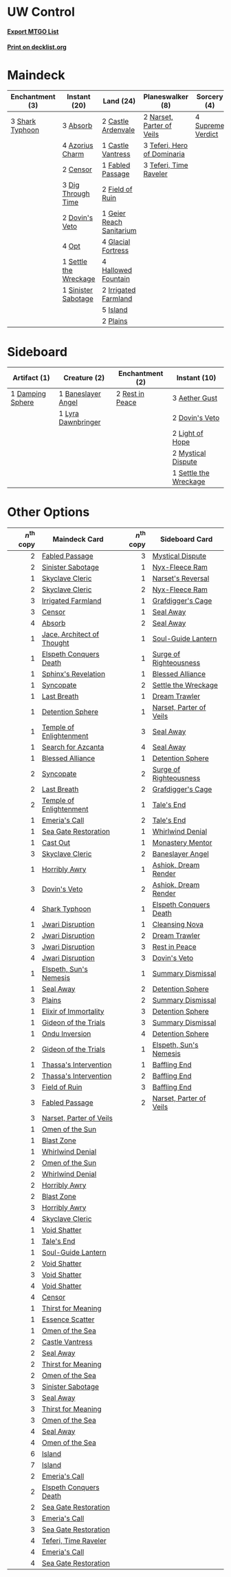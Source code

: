 # UW Control

#### [Export MTGO List](../collection/UW%20Control/UW%20Control.txt)
#### [Print on decklist.org](http://decklist.org/?deckmain=3%09Absorb%0A4%09Azorius%20Charm%0A2%09Castle%20Ardenvale%0A1%09Castle%20Vantress%0A2%09Censor%0A1%09Commit%20/%20Memory%0A3%09Dig%20Through%20Time%0A2%09Dovin's%20Veto%0A1%09Fabled%20Passage%0A2%09Field%20of%20Ruin%0A1%09Geier%20Reach%20Sanitarium%0A4%09Glacial%20Fortress%0A4%09Hallowed%20Fountain%0A2%09Irrigated%20Farmland%0A5%09Island%0A2%09Narset,%20Parter%20of%20Veils%0A4%09Opt%0A2%09Plains%0A1%09Settle%20the%20Wreckage%0A3%09Shark%20Typhoon%0A1%09Sinister%20Sabotage%0A4%09Supreme%20Verdict%0A3%09Teferi,%20Hero%20of%20Dominaria%0A3%09Teferi,%20Time%20Raveler&deckside=3%09Aether%20Gust%0A1%09Baneslayer%20Angel%0A1%09Damping%20Sphere%0A2%09Dovin's%20Veto%0A2%09Light%20of%20Hope%0A1%09Lyra%20Dawnbringer%0A2%09Mystical%20Dispute%0A2%09Rest%20in%20Peace%0A1%09Settle%20the%20Wreckage)
# Maindeck

|                                     Enchantment (3)                                      |                                          Instant (20)                                          |                                             Land (24)                                             |                                           Planeswalker (8)                                           |                                        Sorcery (4)                                         |   Unknown (1)   |
|------------------------------------------------------------------------------------------|------------------------------------------------------------------------------------------------|---------------------------------------------------------------------------------------------------|------------------------------------------------------------------------------------------------------|--------------------------------------------------------------------------------------------|-----------------|
|3 [Shark Typhoon](http://gatherer.wizards.com/Pages/Card/Details.aspx?multiverseid=479587)|3 [Absorb](http://gatherer.wizards.com/Pages/Card/Details.aspx?multiverseid=23155)              |2 [Castle Ardenvale](http://gatherer.wizards.com/Pages/Card/Details.aspx?multiverseid=473200)      |2 [Narset, Parter of Veils](http://gatherer.wizards.com/Pages/Card/Details.aspx?multiverseid=460988)  |4 [Supreme Verdict](http://gatherer.wizards.com/Pages/Card/Details.aspx?multiverseid=438776)|1 Commit / Memory|
|                                                                                          |4 [Azorius Charm](http://gatherer.wizards.com/Pages/Card/Details.aspx?multiverseid=460137)      |1 [Castle Vantress](http://gatherer.wizards.com/Pages/Card/Details.aspx?multiverseid=473204)       |3 [Teferi, Hero of Dominaria](http://gatherer.wizards.com/Pages/Card/Details.aspx?multiverseid=443095)|                                                                                            |                 |
|                                                                                          |2 [Censor](http://gatherer.wizards.com/Pages/Card/Details.aspx?multiverseid=426748)             |1 [Fabled Passage](http://gatherer.wizards.com/Pages/Card/Details.aspx?multiverseid=473206)        |3 [Teferi, Time Raveler](http://gatherer.wizards.com/Pages/Card/Details.aspx?multiverseid=461148)     |                                                                                            |                 |
|                                                                                          |3 [Dig Through Time](http://gatherer.wizards.com/Pages/Card/Details.aspx?multiverseid=386518)   |2 [Field of Ruin](http://gatherer.wizards.com/Pages/Card/Details.aspx?multiverseid=435415)         |                                                                                                      |                                                                                            |                 |
|                                                                                          |2 [Dovin's Veto](http://gatherer.wizards.com/Pages/Card/Details.aspx?multiverseid=461120)       |1 [Geier Reach Sanitarium](http://gatherer.wizards.com/Pages/Card/Details.aspx?multiverseid=414510)|                                                                                                      |                                                                                            |                 |
|                                                                                          |4 [Opt](http://gatherer.wizards.com/Pages/Card/Details.aspx?multiverseid=442948)                |4 [Glacial Fortress](http://gatherer.wizards.com/Pages/Card/Details.aspx?multiverseid=190562)      |                                                                                                      |                                                                                            |                 |
|                                                                                          |1 [Settle the Wreckage](http://gatherer.wizards.com/Pages/Card/Details.aspx?multiverseid=435186)|4 [Hallowed Fountain](http://gatherer.wizards.com/Pages/Card/Details.aspx?multiverseid=97071)      |                                                                                                      |                                                                                            |                 |
|                                                                                          |1 [Sinister Sabotage](http://gatherer.wizards.com/Pages/Card/Details.aspx?multiverseid=452804)  |2 [Irrigated Farmland](http://gatherer.wizards.com/Pages/Card/Details.aspx?multiverseid=426947)    |                                                                                                      |                                                                                            |                 |
|                                                                                          |                                                                                                |5 [Island](http://gatherer.wizards.com/Pages/Card/Details.aspx?multiverseid=439857)                |                                                                                                      |                                                                                            |                 |
|                                                                                          |                                                                                                |2 [Plains](http://gatherer.wizards.com/Pages/Card/Details.aspx?multiverseid=439856)                |                                                                                                      |                                                                                            |                 |


# Sideboard

|                                       Artifact (1)                                        |                                        Creature (2)                                         |                                     Enchantment (2)                                      |                                          Instant (10)                                          |
|-------------------------------------------------------------------------------------------|---------------------------------------------------------------------------------------------|------------------------------------------------------------------------------------------|------------------------------------------------------------------------------------------------|
|1 [Damping Sphere](http://gatherer.wizards.com/Pages/Card/Details.aspx?multiverseid=443101)|1 [Baneslayer Angel](http://gatherer.wizards.com/Pages/Card/Details.aspx?multiverseid=191065)|2 [Rest in Peace](http://gatherer.wizards.com/Pages/Card/Details.aspx?multiverseid=442021)|3 [Aether Gust](http://gatherer.wizards.com/Pages/Card/Details.aspx?multiverseid=466796)        |
|                                                                                           |1 [Lyra Dawnbringer](http://gatherer.wizards.com/Pages/Card/Details.aspx?multiverseid=442914)|                                                                                          |2 [Dovin's Veto](http://gatherer.wizards.com/Pages/Card/Details.aspx?multiverseid=461120)       |
|                                                                                           |                                                                                             |                                                                                          |2 [Light of Hope](http://gatherer.wizards.com/Pages/Card/Details.aspx?multiverseid=479540)      |
|                                                                                           |                                                                                             |                                                                                          |2 [Mystical Dispute](http://gatherer.wizards.com/Pages/Card/Details.aspx?multiverseid=473020)   |
|                                                                                           |                                                                                             |                                                                                          |1 [Settle the Wreckage](http://gatherer.wizards.com/Pages/Card/Details.aspx?multiverseid=435186)|


# Other Options

|*n*<sup>th</sup> copy|                                            Maindeck Card                                            |*n*<sup>th</sup> copy|                                          Sideboard Card                                          |
|--------------------:|-----------------------------------------------------------------------------------------------------|--------------------:|--------------------------------------------------------------------------------------------------|
|                    2|[Fabled Passage](http://gatherer.wizards.com/Pages/Card/Details.aspx?multiverseid=473206)            |                    3|[Mystical Dispute](http://gatherer.wizards.com/Pages/Card/Details.aspx?multiverseid=473020)       |
|                    2|[Sinister Sabotage](http://gatherer.wizards.com/Pages/Card/Details.aspx?multiverseid=452804)         |                    1|[Nyx-Fleece Ram](http://gatherer.wizards.com/Pages/Card/Details.aspx?multiverseid=442015)         |
|                    1|[Skyclave Cleric](http://gatherer.wizards.com/Pages/Card/Details.aspx?multiverseid=491666)           |                    1|[Narset's Reversal](http://gatherer.wizards.com/Pages/Card/Details.aspx?multiverseid=460989)      |
|                    2|[Skyclave Cleric](http://gatherer.wizards.com/Pages/Card/Details.aspx?multiverseid=491666)           |                    2|[Nyx-Fleece Ram](http://gatherer.wizards.com/Pages/Card/Details.aspx?multiverseid=442015)         |
|                    3|[Irrigated Farmland](http://gatherer.wizards.com/Pages/Card/Details.aspx?multiverseid=426947)        |                    1|[Grafdigger's Cage](http://gatherer.wizards.com/Pages/Card/Details.aspx?multiverseid=278452)      |
|                    3|[Censor](http://gatherer.wizards.com/Pages/Card/Details.aspx?multiverseid=426748)                    |                    1|[Seal Away](http://gatherer.wizards.com/Pages/Card/Details.aspx?multiverseid=442919)              |
|                    4|[Absorb](http://gatherer.wizards.com/Pages/Card/Details.aspx?multiverseid=23155)                     |                    2|[Seal Away](http://gatherer.wizards.com/Pages/Card/Details.aspx?multiverseid=442919)              |
|                    1|[Jace, Architect of Thought](http://gatherer.wizards.com/Pages/Card/Details.aspx?multiverseid=380190)|                    1|[Soul-Guide Lantern](http://gatherer.wizards.com/Pages/Card/Details.aspx?multiverseid=476488)     |
|                    1|[Elspeth Conquers Death](http://gatherer.wizards.com/Pages/Card/Details.aspx?multiverseid=476264)    |                    1|[Surge of Righteousness](http://gatherer.wizards.com/Pages/Card/Details.aspx?multiverseid=394720) |
|                    1|[Sphinx's Revelation](http://gatherer.wizards.com/Pages/Card/Details.aspx?multiverseid=460150)       |                    1|[Blessed Alliance](http://gatherer.wizards.com/Pages/Card/Details.aspx?multiverseid=414302)       |
|                    1|[Syncopate](http://gatherer.wizards.com/Pages/Card/Details.aspx?multiverseid=442955)                 |                    2|[Settle the Wreckage](http://gatherer.wizards.com/Pages/Card/Details.aspx?multiverseid=435186)    |
|                    1|[Last Breath](http://gatherer.wizards.com/Pages/Card/Details.aspx?multiverseid=136513)               |                    1|[Dream Trawler](http://gatherer.wizards.com/Pages/Card/Details.aspx?multiverseid=476465)          |
|                    1|[Detention Sphere](http://gatherer.wizards.com/Pages/Card/Details.aspx?multiverseid=460139)          |                    1|[Narset, Parter of Veils](http://gatherer.wizards.com/Pages/Card/Details.aspx?multiverseid=460988)|
|                    1|[Temple of Enlightenment](http://gatherer.wizards.com/Pages/Card/Details.aspx?multiverseid=378535)   |                    3|[Seal Away](http://gatherer.wizards.com/Pages/Card/Details.aspx?multiverseid=442919)              |
|                    1|[Search for Azcanta](http://gatherer.wizards.com/Pages/Card/Details.aspx?multiverseid=435226)        |                    4|[Seal Away](http://gatherer.wizards.com/Pages/Card/Details.aspx?multiverseid=442919)              |
|                    1|[Blessed Alliance](http://gatherer.wizards.com/Pages/Card/Details.aspx?multiverseid=414302)          |                    1|[Detention Sphere](http://gatherer.wizards.com/Pages/Card/Details.aspx?multiverseid=460139)       |
|                    2|[Syncopate](http://gatherer.wizards.com/Pages/Card/Details.aspx?multiverseid=442955)                 |                    2|[Surge of Righteousness](http://gatherer.wizards.com/Pages/Card/Details.aspx?multiverseid=394720) |
|                    2|[Last Breath](http://gatherer.wizards.com/Pages/Card/Details.aspx?multiverseid=136513)               |                    2|[Grafdigger's Cage](http://gatherer.wizards.com/Pages/Card/Details.aspx?multiverseid=278452)      |
|                    2|[Temple of Enlightenment](http://gatherer.wizards.com/Pages/Card/Details.aspx?multiverseid=378535)   |                    1|[Tale's End](http://gatherer.wizards.com/Pages/Card/Details.aspx?multiverseid=466831)             |
|                    1|[Emeria's Call](http://gatherer.wizards.com/Pages/Card/Details.aspx?multiverseid=491633)             |                    2|[Tale's End](http://gatherer.wizards.com/Pages/Card/Details.aspx?multiverseid=466831)             |
|                    1|[Sea Gate Restoration](http://gatherer.wizards.com/Pages/Card/Details.aspx?multiverseid=491706)      |                    1|[Whirlwind Denial](http://gatherer.wizards.com/Pages/Card/Details.aspx?multiverseid=476332)       |
|                    1|[Cast Out](http://gatherer.wizards.com/Pages/Card/Details.aspx?multiverseid=426710)                  |                    1|[Monastery Mentor](http://gatherer.wizards.com/Pages/Card/Details.aspx?multiverseid=391883)       |
|                    3|[Skyclave Cleric](http://gatherer.wizards.com/Pages/Card/Details.aspx?multiverseid=491666)           |                    2|[Baneslayer Angel](http://gatherer.wizards.com/Pages/Card/Details.aspx?multiverseid=191065)       |
|                    1|[Horribly Awry](http://gatherer.wizards.com/Pages/Card/Details.aspx?multiverseid=401914)             |                    1|[Ashiok, Dream Render](http://gatherer.wizards.com/Pages/Card/Details.aspx?multiverseid=461155)   |
|                    3|[Dovin's Veto](http://gatherer.wizards.com/Pages/Card/Details.aspx?multiverseid=461120)              |                    2|[Ashiok, Dream Render](http://gatherer.wizards.com/Pages/Card/Details.aspx?multiverseid=461155)   |
|                    4|[Shark Typhoon](http://gatherer.wizards.com/Pages/Card/Details.aspx?multiverseid=479587)             |                    1|[Elspeth Conquers Death](http://gatherer.wizards.com/Pages/Card/Details.aspx?multiverseid=476264) |
|                    1|[Jwari Disruption](http://gatherer.wizards.com/Pages/Card/Details.aspx?multiverseid=491693)          |                    1|[Cleansing Nova](http://gatherer.wizards.com/Pages/Card/Details.aspx?multiverseid=447145)         |
|                    2|[Jwari Disruption](http://gatherer.wizards.com/Pages/Card/Details.aspx?multiverseid=491693)          |                    2|[Dream Trawler](http://gatherer.wizards.com/Pages/Card/Details.aspx?multiverseid=476465)          |
|                    3|[Jwari Disruption](http://gatherer.wizards.com/Pages/Card/Details.aspx?multiverseid=491693)          |                    3|[Rest in Peace](http://gatherer.wizards.com/Pages/Card/Details.aspx?multiverseid=442021)          |
|                    4|[Jwari Disruption](http://gatherer.wizards.com/Pages/Card/Details.aspx?multiverseid=491693)          |                    3|[Dovin's Veto](http://gatherer.wizards.com/Pages/Card/Details.aspx?multiverseid=461120)           |
|                    1|[Elspeth, Sun's Nemesis](http://gatherer.wizards.com/Pages/Card/Details.aspx?multiverseid=476265)    |                    1|[Summary Dismissal](http://gatherer.wizards.com/Pages/Card/Details.aspx?multiverseid=414370)      |
|                    1|[Seal Away](http://gatherer.wizards.com/Pages/Card/Details.aspx?multiverseid=442919)                 |                    2|[Detention Sphere](http://gatherer.wizards.com/Pages/Card/Details.aspx?multiverseid=460139)       |
|                    3|[Plains](http://gatherer.wizards.com/Pages/Card/Details.aspx?multiverseid=439856)                    |                    2|[Summary Dismissal](http://gatherer.wizards.com/Pages/Card/Details.aspx?multiverseid=414370)      |
|                    1|[Elixir of Immortality](http://gatherer.wizards.com/Pages/Card/Details.aspx?multiverseid=222711)     |                    3|[Detention Sphere](http://gatherer.wizards.com/Pages/Card/Details.aspx?multiverseid=460139)       |
|                    1|[Gideon of the Trials](http://gatherer.wizards.com/Pages/Card/Details.aspx?multiverseid=426716)      |                    3|[Summary Dismissal](http://gatherer.wizards.com/Pages/Card/Details.aspx?multiverseid=414370)      |
|                    1|[Ondu Inversion](http://gatherer.wizards.com/Pages/Card/Details.aspx?multiverseid=491654)            |                    4|[Detention Sphere](http://gatherer.wizards.com/Pages/Card/Details.aspx?multiverseid=460139)       |
|                    2|[Gideon of the Trials](http://gatherer.wizards.com/Pages/Card/Details.aspx?multiverseid=426716)      |                    1|[Elspeth, Sun's Nemesis](http://gatherer.wizards.com/Pages/Card/Details.aspx?multiverseid=476265) |
|                    1|[Thassa's Intervention](http://gatherer.wizards.com/Pages/Card/Details.aspx?multiverseid=476323)     |                    1|[Baffling End](http://gatherer.wizards.com/Pages/Card/Details.aspx?multiverseid=439658)           |
|                    2|[Thassa's Intervention](http://gatherer.wizards.com/Pages/Card/Details.aspx?multiverseid=476323)     |                    2|[Baffling End](http://gatherer.wizards.com/Pages/Card/Details.aspx?multiverseid=439658)           |
|                    3|[Field of Ruin](http://gatherer.wizards.com/Pages/Card/Details.aspx?multiverseid=435415)             |                    3|[Baffling End](http://gatherer.wizards.com/Pages/Card/Details.aspx?multiverseid=439658)           |
|                    3|[Fabled Passage](http://gatherer.wizards.com/Pages/Card/Details.aspx?multiverseid=473206)            |                    2|[Narset, Parter of Veils](http://gatherer.wizards.com/Pages/Card/Details.aspx?multiverseid=460988)|
|                    3|[Narset, Parter of Veils](http://gatherer.wizards.com/Pages/Card/Details.aspx?multiverseid=460988)   |                     |                                                                                                  |
|                    1|[Omen of the Sun](http://gatherer.wizards.com/Pages/Card/Details.aspx?multiverseid=476281)           |                     |                                                                                                  |
|                    1|[Blast Zone](http://gatherer.wizards.com/Pages/Card/Details.aspx?multiverseid=461171)                |                     |                                                                                                  |
|                    1|[Whirlwind Denial](http://gatherer.wizards.com/Pages/Card/Details.aspx?multiverseid=476332)          |                     |                                                                                                  |
|                    2|[Omen of the Sun](http://gatherer.wizards.com/Pages/Card/Details.aspx?multiverseid=476281)           |                     |                                                                                                  |
|                    2|[Whirlwind Denial](http://gatherer.wizards.com/Pages/Card/Details.aspx?multiverseid=476332)          |                     |                                                                                                  |
|                    2|[Horribly Awry](http://gatherer.wizards.com/Pages/Card/Details.aspx?multiverseid=401914)             |                     |                                                                                                  |
|                    2|[Blast Zone](http://gatherer.wizards.com/Pages/Card/Details.aspx?multiverseid=461171)                |                     |                                                                                                  |
|                    3|[Horribly Awry](http://gatherer.wizards.com/Pages/Card/Details.aspx?multiverseid=401914)             |                     |                                                                                                  |
|                    4|[Skyclave Cleric](http://gatherer.wizards.com/Pages/Card/Details.aspx?multiverseid=491666)           |                     |                                                                                                  |
|                    1|[Void Shatter](http://gatherer.wizards.com/Pages/Card/Details.aspx?multiverseid=407559)              |                     |                                                                                                  |
|                    1|[Tale's End](http://gatherer.wizards.com/Pages/Card/Details.aspx?multiverseid=466831)                |                     |                                                                                                  |
|                    1|[Soul-Guide Lantern](http://gatherer.wizards.com/Pages/Card/Details.aspx?multiverseid=476488)        |                     |                                                                                                  |
|                    2|[Void Shatter](http://gatherer.wizards.com/Pages/Card/Details.aspx?multiverseid=407559)              |                     |                                                                                                  |
|                    3|[Void Shatter](http://gatherer.wizards.com/Pages/Card/Details.aspx?multiverseid=407559)              |                     |                                                                                                  |
|                    4|[Void Shatter](http://gatherer.wizards.com/Pages/Card/Details.aspx?multiverseid=407559)              |                     |                                                                                                  |
|                    4|[Censor](http://gatherer.wizards.com/Pages/Card/Details.aspx?multiverseid=426748)                    |                     |                                                                                                  |
|                    1|[Thirst for Meaning](http://gatherer.wizards.com/Pages/Card/Details.aspx?multiverseid=476325)        |                     |                                                                                                  |
|                    1|[Essence Scatter](http://gatherer.wizards.com/Pages/Card/Details.aspx?multiverseid=426754)           |                     |                                                                                                  |
|                    1|[Omen of the Sea](http://gatherer.wizards.com/Pages/Card/Details.aspx?multiverseid=476309)           |                     |                                                                                                  |
|                    2|[Castle Vantress](http://gatherer.wizards.com/Pages/Card/Details.aspx?multiverseid=473204)           |                     |                                                                                                  |
|                    2|[Seal Away](http://gatherer.wizards.com/Pages/Card/Details.aspx?multiverseid=442919)                 |                     |                                                                                                  |
|                    2|[Thirst for Meaning](http://gatherer.wizards.com/Pages/Card/Details.aspx?multiverseid=476325)        |                     |                                                                                                  |
|                    2|[Omen of the Sea](http://gatherer.wizards.com/Pages/Card/Details.aspx?multiverseid=476309)           |                     |                                                                                                  |
|                    3|[Sinister Sabotage](http://gatherer.wizards.com/Pages/Card/Details.aspx?multiverseid=452804)         |                     |                                                                                                  |
|                    3|[Seal Away](http://gatherer.wizards.com/Pages/Card/Details.aspx?multiverseid=442919)                 |                     |                                                                                                  |
|                    3|[Thirst for Meaning](http://gatherer.wizards.com/Pages/Card/Details.aspx?multiverseid=476325)        |                     |                                                                                                  |
|                    3|[Omen of the Sea](http://gatherer.wizards.com/Pages/Card/Details.aspx?multiverseid=476309)           |                     |                                                                                                  |
|                    4|[Seal Away](http://gatherer.wizards.com/Pages/Card/Details.aspx?multiverseid=442919)                 |                     |                                                                                                  |
|                    4|[Omen of the Sea](http://gatherer.wizards.com/Pages/Card/Details.aspx?multiverseid=476309)           |                     |                                                                                                  |
|                    6|[Island](http://gatherer.wizards.com/Pages/Card/Details.aspx?multiverseid=439857)                    |                     |                                                                                                  |
|                    7|[Island](http://gatherer.wizards.com/Pages/Card/Details.aspx?multiverseid=439857)                    |                     |                                                                                                  |
|                    2|[Emeria's Call](http://gatherer.wizards.com/Pages/Card/Details.aspx?multiverseid=491633)             |                     |                                                                                                  |
|                    2|[Elspeth Conquers Death](http://gatherer.wizards.com/Pages/Card/Details.aspx?multiverseid=476264)    |                     |                                                                                                  |
|                    2|[Sea Gate Restoration](http://gatherer.wizards.com/Pages/Card/Details.aspx?multiverseid=491706)      |                     |                                                                                                  |
|                    3|[Emeria's Call](http://gatherer.wizards.com/Pages/Card/Details.aspx?multiverseid=491633)             |                     |                                                                                                  |
|                    3|[Sea Gate Restoration](http://gatherer.wizards.com/Pages/Card/Details.aspx?multiverseid=491706)      |                     |                                                                                                  |
|                    4|[Teferi, Time Raveler](http://gatherer.wizards.com/Pages/Card/Details.aspx?multiverseid=461148)      |                     |                                                                                                  |
|                    4|[Emeria's Call](http://gatherer.wizards.com/Pages/Card/Details.aspx?multiverseid=491633)             |                     |                                                                                                  |
|                    4|[Sea Gate Restoration](http://gatherer.wizards.com/Pages/Card/Details.aspx?multiverseid=491706)      |                     |                                                                                                  |

